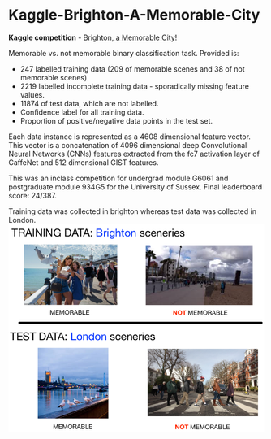 # Kaggle-Brighton-A-Memorable-City

**Kaggle competition** - [Brighton, a Memorable City!](https://www.kaggle.com/c/brighton-a-memorable-city)

Memorable vs. not memorable binary classification task. Provided is:
* 247 labelled training data (209 of memorable scenes and 38 of not memorable scenes)
* 2219 labelled incomplete training data - sporadically missing feature values.
* 11874 of test data, which are not labelled.
* Confidence label for all training data.
* Proportion of positive/negative data points in the test set.

Each data instance is represented as a 4608 dimensional feature vector. This vector is a concatenation of 4096 dimensional deep Convolutional Neural Networks (CNNs) features extracted from the fc7 activation layer of CaffeNet and 512 dimensional GIST features.

This was an inclass competition for undergrad module G6061 and postgraduate module 934G5 for the University of Sussex. Final leaderboard score: 24/387.

Training data was collected in brighton whereas test data was collected in London.
![](https://raw.githubusercontent.com/LordLean/Kaggle-Brighton-A-Memorable-City/main/Images/domain-adaptation.png)

